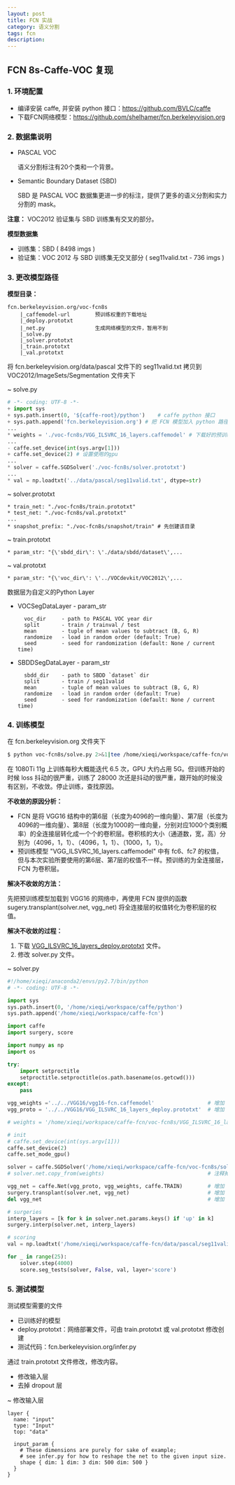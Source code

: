```yaml
---
layout: post
title: FCN 实战
category: 语义分割
tags: fcn
description:
---
```


## FCN 8s-Caffe-VOC 复现

### 1. 环境配置

- 编译安装 caffe, 并安装 python 接口：<https://github.com/BVLC/caffe>
- 下载FCN网络模型：<https://github.com/shelhamer/fcn.berkeleyvision.org>

### 2. 数据集说明

- PASCAL VOC

    语义分割标注有20个类和一个背景。

- Semantic Boundary Dataset (SBD)

    SBD 是 PASCAL VOC 数据集更进一步的标注，提供了更多的语义分割和实力分割的 mask。

**注意：** VOC2012 验证集与 SBD 训练集有交叉的部分。

**模型数据集**
- 训练集：SBD ( 8498 imgs )
- 验证集：VOC 2012 与 SBD 训练集无交叉部分 ( seg11valid.txt - 736 imgs )

### 3. 更改模型路径

**模型目录：**

    fcn.berkeleyvision.org/voc-fcn8s
        |_caffemodel-url        预训练权重的下载地址
        |_deploy.prototxt
        |_net.py                生成网络模型的文件，暂用不到
        |_solve.py
        |_solver.prototxt
        |_train.prototxt
        |_val.prototxt

将 fcn.berkeleyvision.org/data/pascal 文件下的 seg11valid.txt 拷贝到 VOC2012/ImageSets/Segmentation 文件夹下

~ solve.py

```python
# -*- coding: UTF-8 -*-
+ import sys
+ sys.path.insert(0, '${caffe-root}/python')    # caffe python 接口
+ sys.path.append('fcn.berkeleyvision.org') # 把 FCN 模型加入 python 路径
...
* weights = './voc-fcn8s/VGG_ILSVRC_16_layers.caffemodel' # 下载好的预训练权重路径
...
- caffe.set_device(int(sys.argv[1]))
+ caffe.set_device(2) # 设置使用的gpu
...
* solver = caffe.SGDSolver('./voc-fcn8s/solver.prototxt')
...
* val = np.loadtxt('../data/pascal/seg11valid.txt', dtype=str)
```

~ solver.prototxt

```
* train_net: "./voc-fcn8s/train.prototxt"
* test_net: "./voc-fcn8s/val.prototxt"
...
* snapshot_prefix: "./voc-fcn8s/snapshot/train" # 先创建该目录
```

~ train.prototxt

```
* param_str: "{\'sbdd_dir\': \'./data/sbdd/dataset\',...
```

~ val.prototxt

```
* param_str: "{\'voc_dir\': \'../VOCdevkit/VOC2012\',...
```

数据层为自定义的Python Layer

- VOCSegDataLayer - param_str

        voc_dir     - path to PASCAL VOC year dir
        split       - train / trainval / test
        mean        - tuple of mean values to subtract (B, G, R)
        randomize   - load in random order (default: True)
        seed        - seed for randomization (default: None / current time)

- SBDDSegDataLayer - param_str

        sbdd_dir    - path to SBDD `dataset` dir
        split       - train / seg11valid
        mean        - tuple of mean values to subtract (B, G, R)
        randomize   - load in random order (default: True)
        seed        - seed for randomization (default: None / current time)

### 4. 训练模型

在 fcn.berkeleyvision.org 文件夹下
```bash
$ python voc-fcn8s/solve.py 2>&1|tee /home/xieqi/workspace/caffe-fcn/voc-fcn8s/log/train-log-1.log
```

在 1080Ti 11g 上训练每秒大概能迭代 6.5 次，GPU 大约占用 5G。但训练开始的时候 loss 抖动的很严重，训练了 28000 次还是抖动的很严重，跟开始的时候没有区别，不收敛。停止训练，查找原因。

**不收敛的原因分析：**

- FCN 是将 VGG16 结构中的第6层（长度为4096的一维向量）、第7层（长度为4096的一维向量）、第8层（长度为1000的一维向量，分别对应1000个类别概率）的全连接层转化成一个个的卷积层。卷积核的大小（通道数，宽，高）分别为（4096，1，1）、（4096，1，1）、（1000，1，1）。
- 预训练模型 "VGG_ILSVRC_16_layers.caffemodel" 中有 fc6、fc7 的权值，但与本次实验所要使用的第6层、第7层的权值不一样。预训练的为全连接层，FCN 为卷积层。

**解决不收敛的方法：**

先把预训练模型加载到 VGG16 的网络中，再使用 FCN 提供的函数sugery.transplant(solver.net, vgg_net) 将全连接层的权值转化为卷积层的权值。

**解决不收敛的过程：**

1. 下载 [VGG_ILSVRC_16_layers_deploy.prototxt](https://gist.github.com/northeastsquare/ea30d8e12a1e7c91ac82381f2df8c861) 文件。
2. 修改 solver.py 文件。

~ solver.py
```python
#!/home/xieqi/anaconda2/envs/py2.7/bin/python
# -*- coding: UTF-8 -*-

import sys
sys.path.insert(0, '/home/xieqi/workspace/caffe/python')
sys.path.append('/home/xieqi/workspace/caffe-fcn')

import caffe
import surgery, score

import numpy as np
import os

try:
    import setproctitle
    setproctitle.setproctitle(os.path.basename(os.getcwd()))
except:
    pass

vgg_weights ='../../VGG16/vgg16-fcn.caffemodel'                 # 增加
vgg_proto = '../../VGG16/VGG_ILSVRC_16_layers_deploy.prototxt'  # 增加

# weights = '/home/xieqi/workspace/caffe-fcn/voc-fcn8s/VGG_ILSVRC_16_layers.caffemodel.caffemodel'  # 注释掉

# init
# caffe.set_device(int(sys.argv[1]))
caffe.set_device(2)
caffe.set_mode_gpu()

solver = caffe.SGDSolver('/home/xieqi/workspace/caffe-fcn/voc-fcn8s/solver.prototxt')
# solver.net.copy_from(weights)                                 # 注释掉

vgg_net = caffe.Net(vgg_proto, vgg_weights, caffe.TRAIN)        # 增加
surgery.transplant(solver.net, vgg_net)                         # 增加
del vgg_net                                                     # 增加

# surgeries
interp_layers = [k for k in solver.net.params.keys() if 'up' in k]
surgery.interp(solver.net, interp_layers)

# scoring
val = np.loadtxt('/home/xieqi/workspace/caffe-fcn/data/pascal/seg11valid.txt', dtype=str)

for _ in range(25):
    solver.step(4000)
    score.seg_tests(solver, False, val, layer='score')
```

### 5. 测试模型

测试模型需要的文件

- 已训练好的模型
- deploy.prototxt：网络部署文件，可由 train.prototxt 或 val.prototxt 修改创建
- 测试代码：fcn.berkeleyvision.org/infer.py

通过 train.prototxt 文件修改，修改内容。

- 修改输入层
- 去掉 dropout 层

\~ 修改输入层
```
layer {
  name: "input"
  type: "Input"
  top: "data"

  input_param {
    # These dimensions are purely for sake of example;
    # see infer.py for how to reshape the net to the given input size.
    shape { dim: 1 dim: 3 dim: 500 dim: 500 }
  }
}
```
